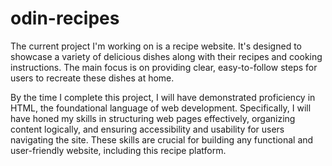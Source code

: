 # odin-recipes
The current project I'm working on is a recipe website. It's designed to showcase a variety of delicious dishes along with their recipes and cooking instructions. The main focus is on providing clear, easy-to-follow steps for users to recreate these dishes at home.

By the time I complete this project, I will have demonstrated proficiency in HTML, the foundational language of web development. Specifically, I will have honed my skills in structuring web pages effectively, organizing content logically, and ensuring accessibility and usability for users navigating the site. These skills are crucial for building any functional and user-friendly website, including this recipe platform.
